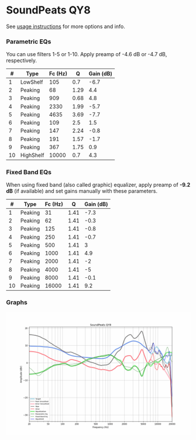 # SoundPeats QY8
See [usage instructions](https://github.com/jaakkopasanen/AutoEq#usage) for more options and info.

### Parametric EQs
You can use filters 1-5 or 1-10. Apply preamp of -4.6 dB or -4.7 dB, respectively.

|   # | Type      |   Fc (Hz) |    Q |   Gain (dB) |
|-----|-----------|-----------|------|-------------|
|   1 | LowShelf  |       105 | 0.7  |        -6.7 |
|   2 | Peaking   |        68 | 1.29 |         4.4 |
|   3 | Peaking   |       909 | 0.68 |         4.8 |
|   4 | Peaking   |      2330 | 1.99 |        -5.7 |
|   5 | Peaking   |      4635 | 3.69 |        -7.7 |
|   6 | Peaking   |       109 | 2.5  |         1.5 |
|   7 | Peaking   |       147 | 2.24 |        -0.8 |
|   8 | Peaking   |       191 | 1.57 |        -1.7 |
|   9 | Peaking   |       367 | 1.75 |         0.9 |
|  10 | HighShelf |     10000 | 0.7  |         4.3 |

### Fixed Band EQs
When using fixed band (also called graphic) equalizer, apply preamp of **-9.2 dB** (if available) and set gains manually with these parameters.

|   # | Type    |   Fc (Hz) |    Q |   Gain (dB) |
|-----|---------|-----------|------|-------------|
|   1 | Peaking |        31 | 1.41 |        -7.3 |
|   2 | Peaking |        62 | 1.41 |        -0.3 |
|   3 | Peaking |       125 | 1.41 |        -0.8 |
|   4 | Peaking |       250 | 1.41 |        -0.7 |
|   5 | Peaking |       500 | 1.41 |         3   |
|   6 | Peaking |      1000 | 1.41 |         4.9 |
|   7 | Peaking |      2000 | 1.41 |        -2   |
|   8 | Peaking |      4000 | 1.41 |        -5   |
|   9 | Peaking |      8000 | 1.41 |        -0.1 |
|  10 | Peaking |     16000 | 1.41 |         9.2 |

### Graphs
![](./SoundPeats%20QY8.png)
